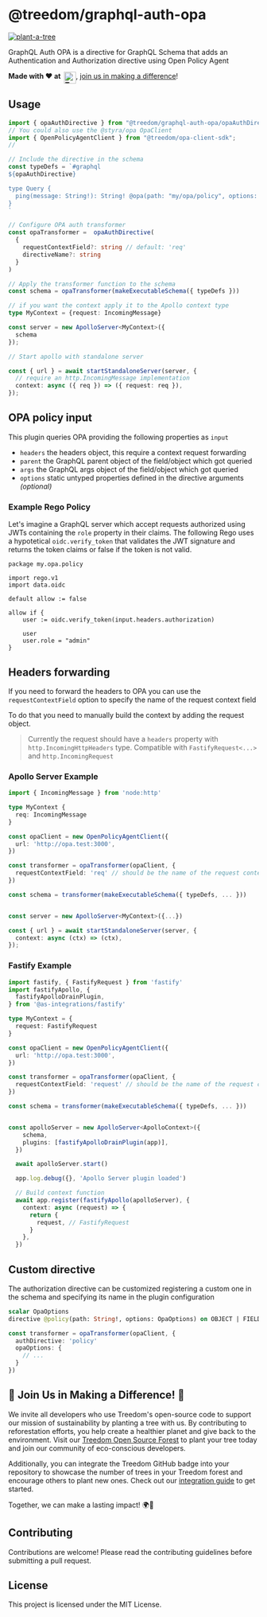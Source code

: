 # @treedom/graphql-auth-opa

<a href="https://www.treedom.net/it/organization/treedom/event/treedom-open-source?utm_source=github"><img src="https://badges.treedom.net/badge/f/treedom-open-source?utm_source=github" alt="plant-a-tree" border="0" /></a>

GraphQL Auth OPA is a directive for GraphQL Schema that adds an Authentication and Authorization directive using Open Policy Agent

__Made with ❤️ at&nbsp;&nbsp;[<img src="https://assets.treedom.net/image/upload/manual_uploads/treedom-logo-contrib_gjrzt6.png" height="24" alt="Treedom" border="0" align="top" />](#-join-us-in-making-a-difference-)__, [join us in making a difference](#-join-us-in-making-a-difference-)!

## Usage

```typescript
import { opaAuthDirective } from "@treedom/graphql-auth-opa/opaAuthDirective";
// You could also use the @styra/opa OpaClient
import { OpenPolicyAgentClient } from "@treedom/opa-client-sdk";
// 

// Include the directive in the schema
const typeDefs = `#graphql
${opaAuthDirective}

type Query {
  ping(message: String!): String! @opa(path: "my/opa/policy", options: { ... })
}
`

// Configure OPA auth transformer
const opaTransformer =  opaAuthDirective(
  {
    requestContextField?: string // default: 'req' 
    directiveName?: string
  }
)

// Apply the transformer function to the schema
const schema = opaTransformer(makeExecutableSchema({ typeDefs }))

// if you want the context apply it to the Apollo context type
type MyContext = {request: IncomingMessage}

const server = new ApolloServer<MyContext>({
  schema
});

// Start apollo with standalone server

const { url } = await startStandaloneServer(server, {
  // require an http.IncomingMessage implementation 
  context: async ({ req }) => ({ request: req }),
});
```

## OPA policy input

This plugin queries OPA providing the following properties as `input`

- `headers` the headers object, this require a context request forwarding
- `parent` the GraphQL parent object of the field/object which got queried
- `args` the GraphQL args object of the field/object which got queried
- `options` static untyped properties defined in the directive arguments _(optional)_

### Example Rego Policy

Let's imagine a GraphQL server which accept requests authorized using JWTs containing the `role` property in their claims.
The following Rego uses a hypotetical `oidc.verify_token` that validates the JWT signature and returns the token claims
or false if the token is not valid.

```rego
package my.opa.policy

import rego.v1
import data.oidc

default allow := false

allow if {
    user := oidc.verify_token(input.headers.authorization)

    user
    user.role = "admin"
}
```

## Headers forwarding

If you need to forward the headers to OPA you can use the `requestContextField` option to specify the name of the request context field

To do that you need to manually build the context by adding the request object. 

> Currently the request should have a `headers` property with `http.IncomingHttpHeaders` type. 
> Compatible with `FastifyRequest<...>` and `http.IncomingRequest`

### Apollo Server Example
```typescript
import { IncomingMessage } from 'node:http'

type MyContext { 
  req: IncomingMessage
}

const opaClient = new OpenPolicyAgentClient({
  url: 'http://opa.test:3000',
})

const transformer = opaTransformer(opaClient, {
  requestContextField: 'req' // should be the name of the request context field
})

const schema = transformer(makeExecutableSchema({ typeDefs, ... }))


const server = new ApolloServer<MyContext>({...})

const { url } = await startStandaloneServer(server, {
  context: async (ctx) => (ctx),
});

```

### Fastify Example

```typescript
import fastify, { FastifyRequest } from 'fastify'
import fastifyApollo, {
  fastifyApolloDrainPlugin,
} from '@as-integrations/fastify'

type MyContext = {
  request: FastifyRequest
}

const opaClient = new OpenPolicyAgentClient({
  url: 'http://opa.test:3000',
})

const transformer = opaTransformer(opaClient, {
  requestContextField: 'request' // should be the name of the request context field
})

const schema = transformer(makeExecutableSchema({ typeDefs, ... }))


const apolloServer = new ApolloServer<ApolloContext>({
    schema,
    plugins: [fastifyApolloDrainPlugin(app)],
  })

  await apolloServer.start()

  app.log.debug({}, 'Apollo Server plugin loaded')

  // Build context function
  await app.register(fastifyApollo(apolloServer), {
    context: async (request) => {
      return {
        request, // FastifyRequest
      }
    },
  })

```


## Custom directive

The authorization directive can be customized registering a custom one in the schema and specifying its name in the plugin configuration

```graphql
scalar OpaOptions
directive @policy(path: String!, options: OpaOptions) on OBJECT | FIELD_DEFINITION
```

```typescript
const transformer = opaTransformer(opaClient, {
  authDirective: 'policy'
  opaOptions: {
    // ...
  }
})

```

## 🌳 Join Us in Making a Difference! 🌳

We invite all developers who use Treedom's open-source code to support our mission of sustainability by planting a tree with us. By contributing to reforestation efforts, you help create a healthier planet and give back to the environment. Visit our [Treedom Open Source Forest](https://www.treedom.net/en/organization/treedom/event/treedom-open-source) to plant your tree today and join our community of eco-conscious developers.

Additionally, you can integrate the Treedom GitHub badge into your repository to showcase the number of trees in your Treedom forest and encourage others to plant new ones. Check out our [integration guide](https://github.com/treedomtrees/.github/blob/main/TREEDOM_BADGE.md) to get started.

Together, we can make a lasting impact! 🌍💚

## Contributing

Contributions are welcome! Please read the contributing guidelines before submitting a pull request.

## License

This project is licensed under the MIT License.